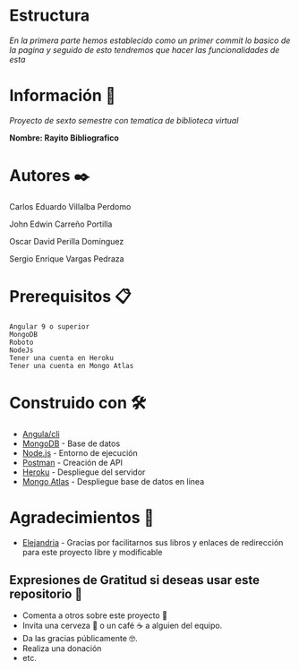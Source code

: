 # Estructura

_En la primera parte hemos establecido como un primer commit lo basico de la pagina y seguido de esto tendremos que hacer las funcionalidades de esta_





# Información 🚀
_Proyecto de sexto semestre con tematica de biblioteca virtual_

__Nombre: Rayito Bibliografico__

# Autores ✒️
Carlos Eduardo Villalba Perdomo 

John Edwin Carreño Portilla 

Oscar David Perilla Domínguez 

Sergio Enrique Vargas Pedraza



# Prerequisitos 📋
```
Angular 9 o superior
MongoDB
Roboto
NodeJs
Tener una cuenta en Heroku
Tener una cuenta en Mongo Atlas
```


# Construido con 🛠️

* [Angula/cli](https://cli.angular.io/) 
* [MongoDB](https://www.mongodb.com/es) - Base de datos
* [Node.js](https://nodejs.org/es/) - Entorno de ejecución
* [Postman](https://www.postman.com/) - Creación de API
* [Heroku](https://heroku.com/) - Despliegue del servidor 
* [Mongo Atlas](https://www.mongodb.com/cloud/atlas) - Despliegue base de datos en linea

# Agradecimientos 🥳
* [Elejandria](https://www.elejandria.com/) - Gracias por facilitarnos sus libros y enlaces de redirección para este proyecto libre y modificable

## Expresiones de Gratitud si deseas usar este repositorio 🎁

* Comenta a otros sobre este proyecto 📢
* Invita una cerveza 🍺 o un café ☕ a alguien del equipo. 
* Da las gracias públicamente 🤓.
* Realiza una donación
* etc.

